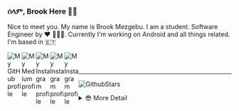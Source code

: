 ### ሰላም, Brook Here 👋🏾

Nice to meet you. My name is Brook Mezgebu. I am a student. Software Engineer by ♥ 👨🏾‍💻.
Currently I'm working on Android and all things related. I'm based in 🇪🇹

<a href="https://github.com/brookmg">
  <img width="32" align="left"
     alt="My GitHub profile"
     src="https://cdn.jsdelivr.net/npm/simple-icons@v3/icons/github.svg">
</a>
<a href="https://medium.com/@brookmezgebu">
  <img width="32" align="left"
     alt="My Medium profile"
     src="https://cdn.jsdelivr.net/npm/simple-icons@v3/icons/medium.svg">
</a>
<a href="https://www.instagram.com/brookmg8">
  <img width="32" align="left"
     alt="My Instagram profile"
     src="https://cdn.jsdelivr.net/npm/simple-icons@v3/icons/instagram.svg">
</a>
<a href="https://www.twitter.com/brookmezgebu">
  <img width="32" align="left"
     alt="My Instagram profile"
     src="https://cdn.jsdelivr.net/npm/simple-icons@v3/icons/twitter.svg">
</a>
<a href="https://t.me/brookmg">
  <img width="32" align="left"
     alt="My Instagram profile"
     src="https://cdn.jsdelivr.net/npm/simple-icons@v3/icons/telegram.svg">
</a>
<br><br>
<hr/>

![GithubStars](https://github-readme-stats.vercel.app/api/?username=brookmg&show_icons=true&title_color=fff&icon_color=79ff97&text_color=9f9f9f&bg_color=151515)
  

<!-- [![Spotify](https://spotify-readme-plum.vercel.app/api/spotify-playing)](https://open.spotify.com/user/wqe3ges2o5xoao39bv0h065uf) -->

<!--
```diff
- !!! For all those dark-theme lovers out there, github doesn't 
- support markdown with custom background or text color 😞. 
- Make your voice heard on 👇🏾
[this issue](https://github.com/github/markup/issues/1373)
```
-->

<details>
<summary> 😎 More Detail </summary>


<!--START_SECTION:waka-->
![Profile Views](http://img.shields.io/badge/Profile%20Views-67-blue)

**🐱 My Github Data** 

> 🏆 1,647 Contributions in the Year 2020
 > 
> 📦 108.8 kB Used in Github's Storage 
 > 
> 💼 Opted to Hire
 > 
> 📜 39 Public Repositories
 > 
> 🔑 35 Private Repositories 

**I'm an Early 🐤** 

```text
🌞 Morning    189 commits    ██░░░░░░░░░░░░░░░░░░░░░░░   11.37% 
🌆 Daytime    713 commits    ██████████░░░░░░░░░░░░░░░   42.87% 
🌃 Evening    542 commits    ████████░░░░░░░░░░░░░░░░░   32.59% 
🌙 Night      219 commits    ███░░░░░░░░░░░░░░░░░░░░░░   13.17%

```
📅 **I'm Most Productive on Sunday** 

```text
Monday       293 commits    ████░░░░░░░░░░░░░░░░░░░░░   17.62% 
Tuesday      188 commits    ██░░░░░░░░░░░░░░░░░░░░░░░   11.3% 
Wednesday    158 commits    ██░░░░░░░░░░░░░░░░░░░░░░░   9.5% 
Thursday     230 commits    ███░░░░░░░░░░░░░░░░░░░░░░   13.83% 
Friday       231 commits    ███░░░░░░░░░░░░░░░░░░░░░░   13.89% 
Saturday     237 commits    ███░░░░░░░░░░░░░░░░░░░░░░   14.25% 
Sunday       326 commits    █████░░░░░░░░░░░░░░░░░░░░   19.6%

```


📊 **This Week I Spent My Time On** 

```text
⌚︎ Time Zone: Africa/Addis_Ababa

💬 Programming Languages: 
Groovy                   2 mins              ██████████████████████░░░   88.1% 
Java                     0 secs              ██░░░░░░░░░░░░░░░░░░░░░░░   8.33% 
XML                      0 secs              █░░░░░░░░░░░░░░░░░░░░░░░░   3.57%

🔥 Editors: 
Android Studio           2 mins              █████████████████████████   100.0%

💻 Operating System: 
Windows                  2 mins              █████████████████████████   100.0%

```

**I Mostly Code in Java** 

```text
Java                     23 repos            █████████░░░░░░░░░░░░░░░░   35.94% 
JavaScript               18 repos            ███████░░░░░░░░░░░░░░░░░░   28.12% 
Kotlin                   7 repos             ██░░░░░░░░░░░░░░░░░░░░░░░   10.94% 
TypeScript               4 repos             █░░░░░░░░░░░░░░░░░░░░░░░░   6.25% 
PHP                      3 repos             █░░░░░░░░░░░░░░░░░░░░░░░░   4.69%

```


**Timeline**

![Chart not found](https://github.com/brookmg/brookmg/blob/master/charts/bar_graph.png) 


<!--END_SECTION:waka-->
</details>

<!--
<details>
<summary>More...</summary>
### በቅርብ ቀን
</details>
-->
